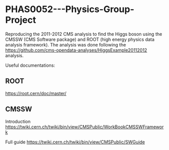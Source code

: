 # PHAS0052---Physics-Group-Project
Reproducing the 2011-2012 CMS analysis to find the Higgs boson using the CMSSW (CMS Software package) and ROOT (high energy physics data analysis framework). The analysis was done following the https://github.com/cms-opendata-analyses/HiggsExample20112012 analysis.

Useful documentations:

ROOT
------------------------------
https://root.cern/doc/master/

CMSSW
------------------------------
Introduction
https://twiki.cern.ch/twiki/bin/view/CMSPublic/WorkBookCMSSWFramework
  
Full guide
https://twiki.cern.ch/twiki/bin/view/CMSPublic/SWGuide

